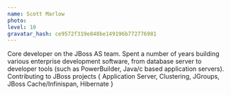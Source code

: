 ```yaml
---
name: Scott Marlow
photo:
level: 10
gravatar_hash: ce9572f319e848be149196b772776981
---
```

Core developer on the JBoss AS team. Spent a number of years building various
enterprise development software, from database server to developer tools (such
as PowerBuilder, Java/c based application servers). Contributing to JBoss
projects { Application Server, Clustering, JGroups, JBoss Cache/Infinispan,
Hibernate }

